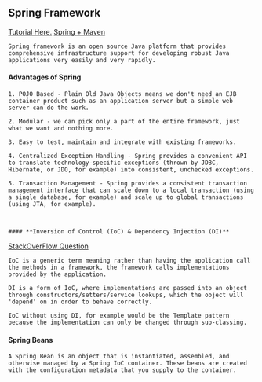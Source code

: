 ## **Spring Framework**

[Tutorial Here.](https://howtodoinjava.com/java-spring-framework-tutorials/)
[Spring + Maven](https://mkyong.com/spring/quick-start-maven-spring-example/)

    Spring framework is an open source Java platform that provides comprehensive infrastructure support for developing robust Java applications very easily and very rapidly. 


#### **Advantages of Spring**

    1. POJO Based - Plain Old Java Objects means we don't need an EJB container product such as an application server but a simple web server can do the work.

    2. Modular - we can pick only a part of the entire framework, just what we want and nothing more.

    3. Easy to test, maintain and integrate with existing frameworks.

    4. Centralized Exception Handling - Spring provides a convenient API to translate technology-specific exceptions (thrown by JDBC, Hibernate, or JDO, for example) into consistent, unchecked exceptions.

    5. Transaction Management - Spring provides a consistent transaction management interface that can scale down to a local transaction (using a single database, for example) and scale up to global transactions (using JTA, for example).



    #### **Inversion of Control (IoC) & Dependency Injection (DI)** 

[StackOverFlow Question](https://stackoverflow.com/questions/6550700/inversion-of-control-vs-dependency-injection)

    IoC is a generic term meaning rather than having the application call the methods in a framework, the framework calls implementations provided by the application.

    DI is a form of IoC, where implementations are passed into an object through constructors/setters/service lookups, which the object will 'depend' on in order to behave correctly.

    IoC without using DI, for example would be the Template pattern because the implementation can only be changed through sub-classing.


#### **Spring Beans**
    
    A Spring Bean is an object that is instantiated, assembled, and otherwise managed by a Spring IoC container. These beans are created with the configuration metadata that you supply to the container. 